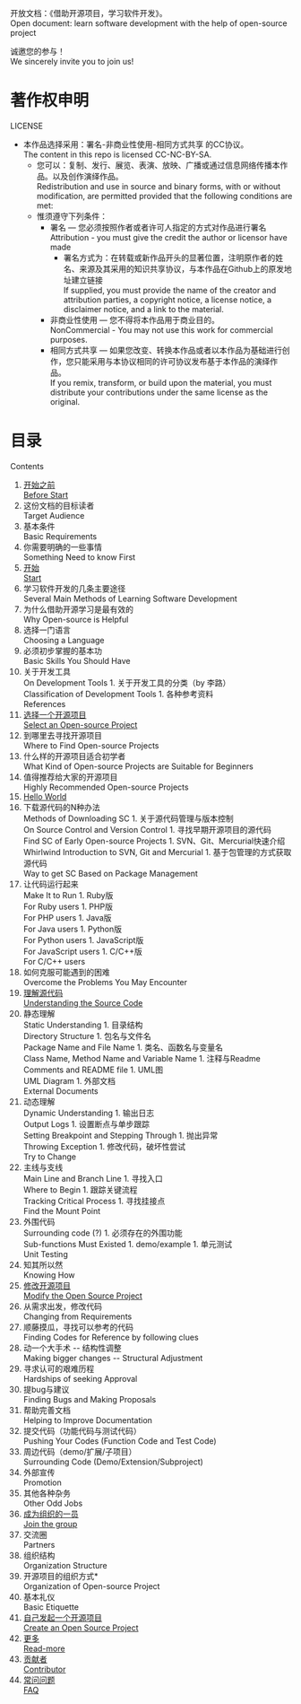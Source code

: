 开放文档：《借助开源项目，学习软件开发》。<br />
Open document: learn software development with the help of open-source project

诚邀您的参与！<br />
We sincerely invite you to join us!

# 著作权申明
LICENSE

* 本作品选择采用：署名-非商业性使用-相同方式共享 的CC协议。<br />
  The content in this repo is licensed CC-NC-BY-SA.
  * 您可以：复制、发行、展览、表演、放映、广播或通过信息网络传播本作品。以及创作演绎作品。<br />
    Redistribution and use in source and binary forms, with or without modification, are permitted provided that the following conditions are met:
  * 惟须遵守下列条件：
    * 署名 — 您必须按照作者或者许可人指定的方式对作品进行署名<br />
      Attribution - you must give the credit the author or licensor have made 
      * 署名方式为：在转载或新作品开头的显著位置，注明原作者的姓名、来源及其采用的知识共享协议，与本作品在Github上的原发地址建立链接<br />
        If supplied, you must provide the name of the creator and attribution parties, a copyright notice, a license notice, a disclaimer notice, and a link to the material.
    * 非商业性使用 — 您不得将本作品用于商业目的。<br />
      NonCommercial -  You may not use this work for commercial purposes.
    * 相同方式共享 — 如果您改变、转换本作品或者以本作品为基础进行创作，您只能采用与本协议相同的许可协议发布基于本作品的演绎作品。<br />
      If you remix, transform, or build upon the material, you must distribute your contributions under the same license as the original. 

# 目录
  Contents

1. [开始之前](Before-start.md)<br />
    [Before Start](Before-start.md)
  1. 这份文档的目标读者<br />
     Target Audience
  1. 基本条件<br />
     Basic Requirements
  1. 你需要明确的一些事情<br />
     Something Need to know First
1. [开始](Start.md)<br />
    [Start](Start.md)
  1. 学习软件开发的几条主要途径<br />
     Several Main Methods of Learning Software Development
  1. 为什么借助开源学习是最有效的<br />
     Why Open-source is Helpful
  1. 选择一门语言<br />
     Choosing a Language
  1. 必须初步掌握的基本功<br />
     Basic Skills You Should Have
  1. 关于开发工具<br />
     On Development Tools
    1. 关于开发工具的分类（by 李路）<br />
       Classification of Development Tools
    1. 各种参考资料<br />
       References
1. [选择一个开源项目](Select-an-open-source-project.md)<br />
    [Select an Open-source Project](Select-an-open-source-project.md)
  1. 到哪里去寻找开源项目<br />
     Where to Find Open-source Projects
  1. 什么样的开源项目适合初学者<br />
     What Kind of Open-source Projects are Suitable for Beginners
  1. 值得推荐给大家的开源项目<br />
     Highly Recommended Open-source Projects
1. [Hello World](Hello-world.md)<br />
  1. 下载源代码的N种办法<br />
     Methods of Downloading SC
    1. 关于源代码管理与版本控制<br />
       On Source Control and Version Control 
    1. 寻找早期开源项目的源代码<br />
       Find SC of Early Open-source Projects
    1. SVN、Git、Mercurial快速介绍<br />
       Whirlwind Introduction to SVN, Git and Mercurial
    1. 基于包管理的方式获取源代码<br />
       Way to get SC Based on Package Management
  1. 让代码运行起来<br />
     Make It to Run
    1. Ruby版<br />
       For Ruby users
    1. PHP版<br />
       For PHP users
    1. Java版<br />
       For Java users
    1. Python版<br />
       For Python users
    1. JavaScript版<br />
       For JavaScript users
    1. C/C++版<br />
       For C/C++ users
  1. 如何克服可能遇到的困难<br />
     Overcome the Problems You May Encounter
1. [理解源代码](Understanding-the-source-code.md)<br />
    [Understanding the Source Code](Understanding-the-source-code.md)
  1. 静态理解<br />
     Static Understanding
    1. 目录结构<br />
       Directory Structure
    1. 包名与文件名<br />
       Package Name and File Name
    1. 类名、函数名与变量名<br />
       Class Name, Method Name and Variable Name
    1. 注释与Readme<br />
       Comments and README file
    1. UML图<br />
       UML Diagram
    1. 外部文档<br />
       External Documents
  1. 动态理解<br />
     Dynamic Understanding
    1. 输出日志<br />
       Output Logs
    1. 设置断点与单步跟踪<br />
       Setting Breakpoint and Stepping Through
    1. 抛出异常<br />
       Throwing Exception
    1. 修改代码，破坏性尝试<br />
       Try to Change 
  1. 主线与支线<br />
     Main Line and Branch Line
    1. 寻找入口<br />
       Where to Begin
    1. 跟踪关键流程<br />
       Tracking Critical Process
    1. 寻找挂接点<br />
       Find the Mount Point
  1. 外围代码<br />
     Surrounding code (?)
    1. 必须存在的外围功能<br />
       Sub-functions Must Existed
    1. demo/example
    1. 单元测试<br />
       Unit Testing
  1. 知其所以然<br />
     Knowing How
1. [修改开源项目](Modify-the-open-source-project.md)<br />
    [Modify the Open Source Project](Modify-the-open-source-project.md)
  1. 从需求出发，修改代码<br />
     Changing from Requirements
  1. 顺藤摸瓜，寻找可以参考的代码<br />
     Finding Codes for Reference by following clues
  1. 动一个大手术 -- 结构性调整<br />
     Making bigger changes -- Structural Adjustment
  1. 寻求认可的艰难历程<br />
     Hardships of seeking Approval
1.   提bug与建议<br />
     Finding Bugs and Making Proposals
  1. 帮助完善文档<br />
     Helping to Improve Documentation
  1. 提交代码（功能代码与测试代码）<br />
     Pushing Your Codes (Function Code and Test Code)
  1. 周边代码（demo/扩展/子项目）<br />
     Surrounding Code (Demo/Extension/Subproject)
  1. 外部宣传<br />
     Promotion
  1. 其他各种杂务<br />
     Other Odd Jobs
1. [成为组织的一员](Join-the-group.md)<br />
    [Join the group](Join-the-group.md)
  1. 交流圈<br />
     Partners
  1. 组织结构<br />
     Organization Structure
  1. 开源项目的组织方式*<br />
     Organization of Open-source Project
  1. 基本礼仪<br />
     Basic Etiquette
1. [自己发起一个开源项目](Create-an-open-source-project.md)<br />
    [Create an Open Source Project](Create-an-open-source-project.md)
1. [更多](Read-more.md)<br />
    [Read-more](Read-more.md)
1. [贡献者](Contributor.md)<br />
    [Contributor](Contributor.md)
1. [常问问题](FAQ.md)<br />
    [FAQ](FAQ.md)
